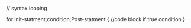 // syntax looping

for init-statment;condition;Post-statment {
    //code block if true condition
}
